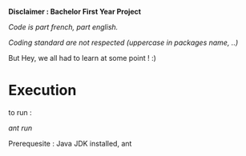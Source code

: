 **Disclaimer : Bachelor First Year Project**

*Code is part french, part english.*

*Coding standard are not respected (uppercase in packages name, ..)*

But Hey, we all had to learn at some point ! :) 


# Execution

to run :

*ant run*

Prerequesite :
Java JDK installed, ant
